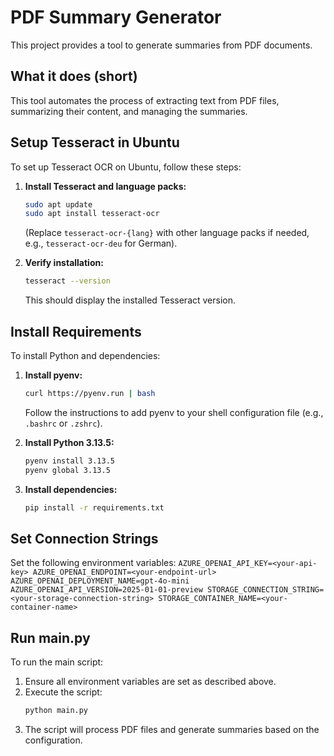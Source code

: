 # PDF Summary Generator

This project provides a tool to generate summaries from PDF documents.

## What it does (short)

This tool automates the process of extracting text from PDF files, summarizing their content, and managing the summaries.

## Setup Tesseract in Ubuntu

To set up Tesseract OCR on Ubuntu, follow these steps:

1.  **Install Tesseract and language packs:**
    ```bash
    sudo apt update
    sudo apt install tesseract-ocr
    ```
    (Replace `tesseract-ocr-{lang}` with other language packs if needed, e.g., `tesseract-ocr-deu` for German).

2.  **Verify installation:**
    ```bash
    tesseract --version
    ```
    This should display the installed Tesseract version.

## Install Requirements

To install Python and dependencies:

1. **Install pyenv:**
    ```bash
    curl https://pyenv.run | bash
    ```
    Follow the instructions to add pyenv to your shell configuration file (e.g., `.bashrc` or `.zshrc`).

2. **Install Python 3.13.5:**
    ```bash
    pyenv install 3.13.5
    pyenv global 3.13.5
    ```

3. **Install dependencies:**
    ```bash
    pip install -r requirements.txt
    ```

## Set Connection Strings
Set the following environment variables:
    ```
    AZURE_OPENAI_API_KEY=<your-api-key>
    AZURE_OPENAI_ENDPOINT=<your-endpoint-url>
    AZURE_OPENAI_DEPLOYMENT_NAME=gpt-4o-mini
    AZURE_OPENAI_API_VERSION=2025-01-01-preview
    STORAGE_CONNECTION_STRING=<your-storage-connection-string>
    STORAGE_CONTAINER_NAME=<your-container-name>
    ```

## Run main.py

To run the main script:

1. Ensure all environment variables are set as described above.
2. Execute the script:
    ```bash
    python main.py
    ```
3. The script will process PDF files and generate summaries based on the configuration.
